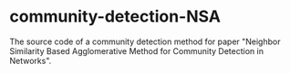# community-detection-NSA
The source code of a community detection method for paper "Neighbor Similarity Based Agglomerative Method for Community Detection in Networks". 
